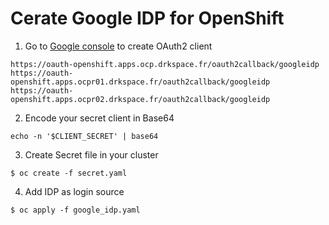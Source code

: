 # Cerate Google IDP for OpenShift

1. Go to [Google console](https://console.cloud.google.com/apis/credentials?project=cert-346414) to create OAuth2 client
```
https://oauth-openshift.apps.ocp.drkspace.fr/oauth2callback/googleidp
https://oauth-openshift.apps.ocpr01.drkspace.fr/oauth2callback/googleidp
https://oauth-openshift.apps.ocpr02.drkspace.fr/oauth2callback/googleidp
```

2. Encode your secret client in Base64
```
echo -n '$CLIENT_SECRET' | base64
```

3. Create Secret file in your cluster
```
$ oc create -f secret.yaml
```

4. Add IDP as login source
```
$ oc apply -f google_idp.yaml
```